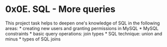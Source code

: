 # 0x0E. SQL - More queries

This project task helps to deepen one's knowledge of SQL in the following areas:
     * creating new users and granting permissions in MySQL
     * MySQL constraints
     * basic query operations: join types
     * SQL technique: union and minus
     * types of SQL joins